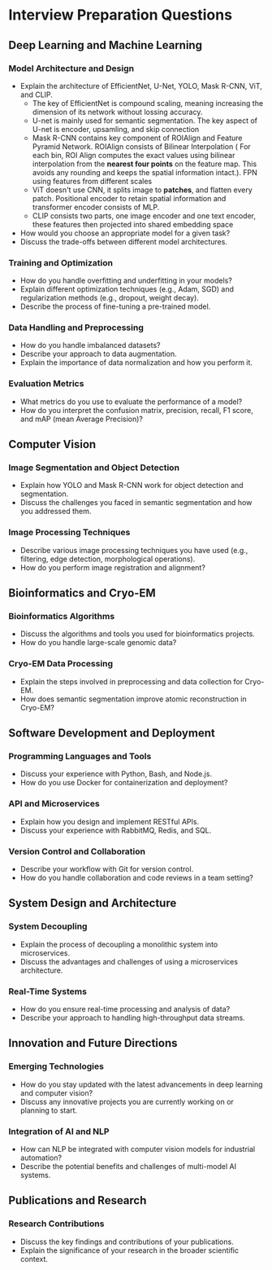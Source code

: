 # Interview Preparation Questions

## Deep Learning and Machine Learning

### Model Architecture and Design
- Explain the architecture of EfficientNet, U-Net, YOLO, Mask R-CNN, ViT, and CLIP.
    * The key of EfficientNet is compound scaling, meaning increasing the dimension of its network without lossing accuracy. 
    * U-net is mainly used for semantic segmentation. The key aspect of U-net is encoder, upsamling, and skip connection
    * Mask R-CNN contains key component of ROIAlign and Feature Pyramid Network. ROIAlign consists of Bilinear Interpolation ( For each bin, ROI Align computes the exact values using bilinear interpolation from the **nearest four points** on the feature map. This avoids any rounding and keeps the spatial information intact.). FPN using features from different scales
    * ViT doesn't use CNN, it splits image to **patches**, and flatten every patch. Positional encoder to retain spatial information and transformer encoder consists of MLP. 
    * CLIP consists two parts, one image encoder and one text encoder, these features then projected into shared embedding space
- How would you choose an appropriate model for a given task?
- Discuss the trade-offs between different model architectures.

### Training and Optimization
- How do you handle overfitting and underfitting in your models?
- Explain different optimization techniques (e.g., Adam, SGD) and regularization methods (e.g., dropout, weight decay).
- Describe the process of fine-tuning a pre-trained model.

### Data Handling and Preprocessing
- How do you handle imbalanced datasets?
- Describe your approach to data augmentation.
- Explain the importance of data normalization and how you perform it.

### Evaluation Metrics
- What metrics do you use to evaluate the performance of a model?
- How do you interpret the confusion matrix, precision, recall, F1 score, and mAP (mean Average Precision)?

## Computer Vision

### Image Segmentation and Object Detection
- Explain how YOLO and Mask R-CNN work for object detection and segmentation.
- Discuss the challenges you faced in semantic segmentation and how you addressed them.

### Image Processing Techniques
- Describe various image processing techniques you have used (e.g., filtering, edge detection, morphological operations).
- How do you perform image registration and alignment?

## Bioinformatics and Cryo-EM

### Bioinformatics Algorithms
- Discuss the algorithms and tools you used for bioinformatics projects.
- How do you handle large-scale genomic data?

### Cryo-EM Data Processing
- Explain the steps involved in preprocessing and data collection for Cryo-EM.
- How does semantic segmentation improve atomic reconstruction in Cryo-EM?

## Software Development and Deployment

### Programming Languages and Tools
- Discuss your experience with Python, Bash, and Node.js.
- How do you use Docker for containerization and deployment?

### API and Microservices
- Explain how you design and implement RESTful APIs.
- Discuss your experience with RabbitMQ, Redis, and SQL.

### Version Control and Collaboration
- Describe your workflow with Git for version control.
- How do you handle collaboration and code reviews in a team setting?

## System Design and Architecture

### System Decoupling
- Explain the process of decoupling a monolithic system into microservices.
- Discuss the advantages and challenges of using a microservices architecture.

### Real-Time Systems
- How do you ensure real-time processing and analysis of data?
- Describe your approach to handling high-throughput data streams.

## Innovation and Future Directions

### Emerging Technologies
- How do you stay updated with the latest advancements in deep learning and computer vision?
- Discuss any innovative projects you are currently working on or planning to start.

### Integration of AI and NLP
- How can NLP be integrated with computer vision models for industrial automation?
- Describe the potential benefits and challenges of multi-model AI systems.

## Publications and Research

### Research Contributions
- Discuss the key findings and contributions of your publications.
- Explain the significance of your research in the broader scientific context.
